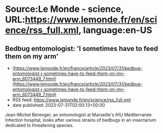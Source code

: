 # Source:Le Monde - science, URL:https://www.lemonde.fr/en/science/rss_full.xml, language:en-US

## Bedbug entomologist: 'I sometimes have to feed them on my arm'
 - [https://www.lemonde.fr/en/france/article/2023/07/31/bedbug-entomologist-i-sometimes-have-to-feed-them-on-my-arm_6073449_7.html](https://www.lemonde.fr/en/france/article/2023/07/31/bedbug-entomologist-i-sometimes-have-to-feed-them-on-my-arm_6073449_7.html)
 - RSS feed: https://www.lemonde.fr/en/science/rss_full.xml
 - date published: 2023-07-31T02:00:13+00:00

Jean-Michel Berenger, an entomologist at Marseille's IHU Méditerranée Infection hospital, looks after various strains of bedbugs in an insectarium dedicated to threatening species.

